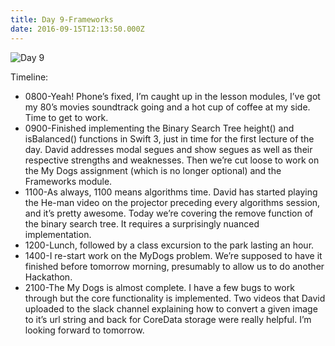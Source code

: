 ```yaml
---
title: Day 9-Frameworks
date: 2016-09-15T12:13:50.000Z
---
```

![Day 9](/blog-v3/assets/day9.jpg)

Timeline:
* 0800-Yeah!  Phone’s fixed, I’m caught up in the lesson modules, I’ve got my 80’s movies soundtrack going and a hot cup of coffee at my side.  Time to get to work.
* 0900-Finished implementing the Binary Search Tree height() and isBalanced() functions in Swift 3, just in time for the first lecture of the day.  David addresses modal segues and show segues as well as their respective strengths and weaknesses.  Then we’re cut loose to work on the My Dogs assignment (which is no longer optional) and the Frameworks module. 
* 1100-As always, 1100 means algorithms time.  David has started playing the He-man video on the projector preceding every algorithms session, and it’s pretty awesome.  Today we’re covering the remove function of the binary search tree. It requires a surprisingly nuanced implementation.
* 1200-Lunch, followed by a class excursion to the park lasting an hour.
* 1400-I re-start work on the MyDogs problem.  We’re supposed to have it finished before tomorrow morning, presumably to allow us to do another Hackathon.
* 2100-The My Dogs is almost complete.  I have a few bugs to work through but the core functionality is implemented.  Two videos that David uploaded to the slack channel explaining how to convert a given image to it’s url string and back for CoreData storage were really helpful.  I’m looking forward to tomorrow.
